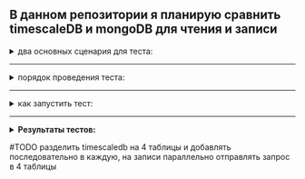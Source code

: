 ## В данном репозитории я планирую сравнить timescaleDB и mongoDB для чтения и записи


<details>
  <summary>два основных сценария для теста:</summary>

>эти сценарии и есть моя основная нагрузка и сложность внутри реального проекта, для решения и были написаны эти тесты:
>1) запись 50к строк, вплоть до 500кк строк 
>2) так как в таблице будет примерно 100к уникальных id, указывающих на имена предметов, то на 1 предмет будет приходится примерно 5к записей, тут я и хочу проверить, на сколько шустро я буду получать эти 5к записей для каждого предмета, по мере заполнения таблицы
</details>

---

<details>
<summary>порядок проведения теста:</summary>

- Создать контейнер в Docker для каждой базы данных
- Сформировать таблицу с колонками: item_id, order_price, sale_price, date_added
- Создать код в Python для сравнения скоростей выполнения двух наших сценариев (брать средние значения результатов, чтобы исключить выбросы и получить объективное сравнение), вот подробные сценарии тестов:
    1) Оценить, как меняется скорость записи по мере заполнения таблицы, при каждом добавлении 50к строк
    2) Оценить, как быстро он может запихивать эти 50к строк (это не нужно для проектной задачи, но интересно)
    3) На сколько быстро я могу получать данные для каждого уникального предмета, при полном заполнении таблицы таких возвращаемых строк для каждого уникального id должно быть примерно 5к, а уникальных предметов примерно 100к (получить предельную скорость получения для каждой БД)
    4) Сравнить эту скорость при разном заполнении таблицы, для 1кк строк, 100кк и предельном в 500кк строк
    5) Отрисовать графики скоростей в matplotlib и агрегировать информацию о результатах в файл
</details>

---

<details>
  <summary>как запустить тест:</summary>

- создаем образ для тестируемой БД и запускаем контейнер (инструкции в комментариях в Dockerfil'ах)
- переходим в раздел с БД и запускаем код (для timescaleDB один файл, для mongoDB два разных (чтение и запись))
  
</details>

>
---
>

<details>
  <summary style="font-weight: bold;">Результаты тестов:</summary>
    <ul>
    <li>
      <details>
        <summary>Результат для timescaleDB:</summary>
        $TODO реализовать hypertable SELECT create_hypertable('transactions', by_range('time')); (docs: https://docs.timescale.com/tutorials/latest/blockchain-query/blockchain-dataset/)
      </details>
    </li>
  </ul>
  <ul>
    <li>
      <details>
        <summary>Результат для postgres (одна таблица):</summary>
        1) скорость вставки в зависимости от размера таблицы (минимальный размер - 2.5кк, максимальный - 250кк)
        <p> </p>
        <ul>2.5кк строк</ul>
        <img src="timescaleDB\results\time_to_insert_at_size_3kk.png" alt="описание_изображения">
        <ul>125кк строк</ul>
        <img src="timescaleDB\results\time_to_insert_at_size_125kk.png" alt="описание_изображения">
        - минимальные выбросы, среднее время по-прежнему ~0.2 секунды
        <ul>250кк строк</ul>
        <img src="timescaleDB\results\time_to_insert_at_size_250kk.png" alt="описание_изображения">
        >> По итогу скорость добавления практически никак не менялась от 2кк до 500кк строк.
        <p> </p>
        1) скорсть получения всех строк по уникальному item_id в зависимости от размера таблицы (минимальный размер - 2.5кк, максимальный - 250кк). Уникальных item_id 100к, на каждый при максимальной загруженности приходится ~5к строк.
        <p></p>
        <ul>2.5кк строк</ul>
        <img src="timescaleDB\results\time_to_select_data_for_unique_id_table_size_was_3kk.png" alt="описание_изображения">
        <ul>125кк строк</ul>
        <img src="timescaleDB\results\time_to_select_data_for_unique_id_table_size_was_125kk.png" alt="описание_изображения">
        <ul>250кк строк</ul>
        <img src="timescaleDB\results\time_to_select_data_for_unique_id_table_size_was_250kk.png" alt="описание_изображения">
        >> Тут уже четко видна зависимость количества строк в таблице и среднего времени для ответа на запрос (от 0.002сек. при 2.5кк строк до 1.2сек. при 500кк строк)
      </details>
    </li>
  </ul>
  <ul>
    <li>
      <details>
        <summary>Результат для mongoDB:</summary>
        1) Средняя скорость для добавления 50к строк была примерно 0.3 секунды и не менялась от 3кк строк до 500кк строк (примерно схожие результаты у timescaleDB)
        <p></p>
        2) Средняя скорость получения всех строк по уникальному item_id в зависимости от размера таблицы составила примерно 20 секунд и увеличивалась по мере роста числа записей в БД (минимальный размер - 2.5кк, максимальный - 500кк).
        <p></p>
        P.S. Именно поэтому я и не стал запариваться с картинками и описанием, так как результат для чтения слишком плачевный (в 10 раз медленнее чем timescaleDB)
      </details>
    </li>
  </ul>
    <ul>
    <li>
      <details>
        <summary>Результат для postgres_partitioning:</summary>
        #TODO описать результат (хуже обычного)
      </details>
    </li>
  </ul>
</details>


#TODO разделить timescaledb на 4 таблицы и добавлять последовательно в каждую, на записи параллельно отправлять запрос в 4 таблицы
